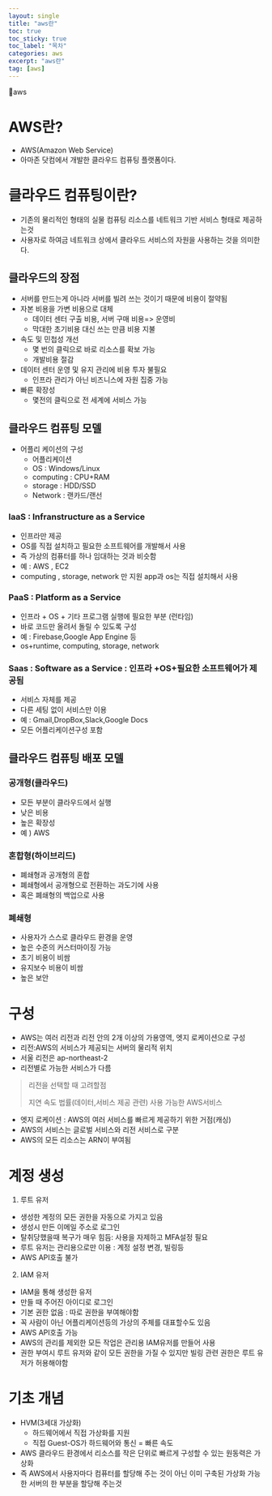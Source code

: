 ```yaml
---
layout: single
title: "aws란"
toc: true
toc_sticky: true
toc_label: "목차"
categories: aws
excerpt: "aws란"
tag: [aws]
---
```


📘aws

# AWS란?

- AWS(Amazon Web Service)
- 아마존 닷컴에서 개발한 클라우드 컴퓨팅 플랫폼이다.


# 클라우드 컴퓨팅이란?

- 기존의 물리적인 형태의 실물 컴퓨팅 리소스를 네트워크 기반 서비스 형태로 제공하는것
- 사용자로 하여금 네트워크 상에서 클라우드 서비스의 자원을 사용하는 것을 의미한다.

## 클라우드의 장점
- 서버를 만드는게 아니라 서버를 빌려 쓰는 것이기 때문에 비용이 절약됨
- 자본 비용을 가변 비용으로 대체 
  - 데이터 센터 구출 비용, 서버 구매 비용=> 운영비
  - 막대한 초기비용 대신 쓰는 만큼 비용 지불
- 속도 및 민첩성 개선
  - 몇 번의 클릭으로 바로 리소스를 확보 가능
  - 개발비용 절감
- 데이터 센터 운영 및 유지 관리에 비용 투자 불필요
  - 인프라 관리가 아닌 비즈니스에 자원 집중 가능
- 빠른 확장성
  - 몇전의 클릭으로 전 세계에 서비스 가능

## 클라우드 컴퓨팅 모델
- 어플리 케이션의 구성
  - 어플리케이션
  - OS : Windows/Linux
  - computing : CPU+RAM
  - storage : HDD/SSD
  - Network : 랜카드/랜선
  
### IaaS : Infranstructure as a Service

- 인프라만 제공
- OS를 직접 설치하고 필요한 소프트웨어를 개발해서 사용
- 즉 가상의 컴퓨터를 하나 임대하는 것과 비슷함
- 예 : AWS , EC2
- computing , storage, network 만 지원 app과 os는 직접 설치해서 사용

### PaaS : Platform as a Service
- 인프라 + OS + 기타 프로그램 실행에 필요한 부분 (런타임)
- 바로 코드만 올려서 돌릴 수 있도록 구성
- 예 : Firebase,Google App Engine 등
- os+runtime, computing, storage, network

### Saas : Software as a Service : 인프라 +OS+필요한 소프트웨어가 제공됨
- 서비스 자체를 제공
- 다른 세팅 없이 서비스만 이용
- 예 : Gmail,DropBox,Slack,Google Docs
- 모든 어플리케이션구성 포함

## 클라우드 컴퓨팅 배포 모델

### 공개형(클라우드)
- 모든 부분이 클라우드에서 실행
- 낮은 비용
- 높은 확장성
- 예 ) AWS

### 혼합형(하이브리드)
- 폐쇄형과 공개형의 혼합
- 폐쇄형에서 공개형으로 전환하는 과도기에 사용
- 혹은 폐쇄형의 백업으로 사용


### 폐쇄형
- 사용자가 스스로 클라우드 환경을 운영
- 높은 수준의 커스터마이징 가능 
- 초기 비용이 비쌈 
- 유지보수 비용이 비쌈
- 높은 보안

# 구성
- AWS는 여러 리전과 리전 안의 2개 이상의 가용영역, 엣지 로케이션으로 구성
- 리전:AWS의 서비스가 제공되는 서버의 물리적 위치
- 서울 리전은 ap-northeast-2
- 리전별로 가능한 서비스가 다름
> 리전을 선택할 때 고려할점
> 
> 지연 속도
> 법률(데이터,서비스 제공 관련)
> 사용 가능한 AWS서비스

- 엣지 로케이션 : AWS의 여러 서비스를 빠르게 제공하기 위한 거점(캐싱)
- AWS의 서비스는 글로벌 서비스와 리전 서비스로 구분
- AWS의 모든 리소스는 ARN이 부여됨
   
# 계정 생성
1. 루트 유저 
  - 생성한 계정의 모든 권한을 자동으로 가지고 있음
  - 생성시 만든 이메일 주소로 로그인 
  - 탈취당했을때 복구가 매우 힘듬: 사용을 자제하고 MFA설정 필요
  - 루트 유저는 관리용으로만 이용 : 계정 설정 변경, 빌링등
  - AWS API호출 불가
2. IAM 유저
  - IAM을 통해 생성한 유저
  - 만들 때 주어진 아이디로 로그인
  - 기본 권한 없음 : 따로 권한을 부여해야함
  - 꼭 사람이 아닌 어플리케이션등의 가상의 주체를 대표할수도 있음
  - AWS API호출 가능
  - AWS의 관리를 제외한 모든 작업은 관리용 IAM유저를 만들어 사용
  - 권한 부여시 루트 유저와 같이 모든 권한을 가질 수 있지만 빌링 관련 권한은 루트 유저가 허용해야함

# 기초 개념
- HVM(3세대 가상화) 
  - 하드웨어에서 직접 가상화를 지원
  - 직접 Guest-OS가 하드웨어와 통신 = 빠른 속도
- AWS 클라우드 환경에서 리소스를 작은 단위로 빠르게 구성할 수 있는 원동력은 가상화
- 즉 AWS에서 사용자마다 컴퓨터를 할당해 주는 것이 아닌 이미 구축된 가상화 가능한 서버의 한 부분을 할당해 주는것